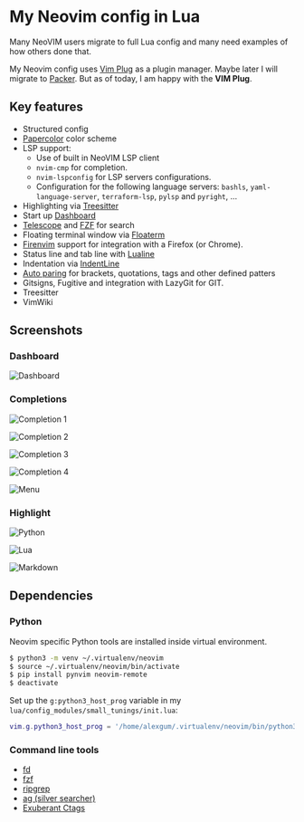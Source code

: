 # My Neovim config in Lua

Many NeoVIM users migrate to full Lua config and many need examples of how others done that.

My Neovim config uses [Vim Plug](https://github.com/junegunn/vim-plug) as a plugin manager.
Maybe later I will migrate to [Packer](https://github.com/wbthomason/packer.nvim). But as of today, I am happy with the **VIM Plug**.

## Key features

- Structured config
- [Papercolor](https://github.com/NLKNguyen/papercolor-theme) color scheme
- LSP support:
    - Use of built in NeoVIM LSP client
    - `nvim-cmp` for completion.
    - `nvim-lspconfig` for LSP servers configurations.
    - Configuration for the following language servers: `bashls`, `yaml-language-server`, `terraform-lsp`, `pylsp` and `pyright`, ...
- Highlighting via [Treesitter](https://github.com/nvim-treesitter/nvim-treesitter)
- Start up [Dashboard](https://github.com/glepnir/dashboard-nvim)
- [Telescope](https://github.com/nvim-telescope/telescope.nvim) and [FZF](https://github.com/junegunn/fzf.vim) for search
- Floating terminal window via [Floaterm](https://github.com/voldikss/vim-floaterm)
- [Firenvim](https://github.com/glacambre/firenvim) support for integration with a Firefox (or Chrome).
- Status line and tab line with [Lualine](https://github.com/nvim-lualine/lualine.nvim)
- Indentation via [IndentLine](https://github.com/Yggdroot/indentLine)
- [Auto paring](https://github.com/Yggdroot/indentLine) for brackets, quotations, tags and other defined patters
- Gitsigns, Fugitive and integration with LazyGit for GIT.
- Treesitter
- VimWiki


## Screenshots

### Dashboard

![Dashboard](screenshot/dashboard.png)

### Completions

![Completion 1](screenshot/completion1.png)

![Completion 2](screenshot/completion2.png)

![Completion 3](screenshot/completion3.png)

![Completion 4](screenshot/completion4.png)

![Menu](screenshot/menu.png)

### Highlight

![Python](screenshot/python_highlight.png)

![Lua](screenshot/lua_highlight.png)

![Markdown](screenshot/md_highlight.png)

## Dependencies

### Python

Neovim specific Python tools are installed inside virtual environment.

```sh
$ python3 -m venv ~/.virtualenv/neovim
$ source ~/.virtualenv/neovim/bin/activate
$ pip install pynvim neovim-remote
$ deactivate

```
Set up the `g:python3_host_prog` variable in my `lua/config_modules/small_tunings/init.lua`:

```lua
vim.g.python3_host_prog = '/home/alexgum/.virtualenv/neovim/bin/python3'

```

### Command line tools

- [fd](https://github.com/sharkdp/fd)
- [fzf](https://github.com/junegunn/fzf)
- [ripgrep](https://github.com/BurntSushi/ripgrep)
- [ag (silver searcher)](https://github.com/mizuno-as/silversearcher-ag)
- [Exuberant Ctags](http://ctags.sourceforge.net/)
